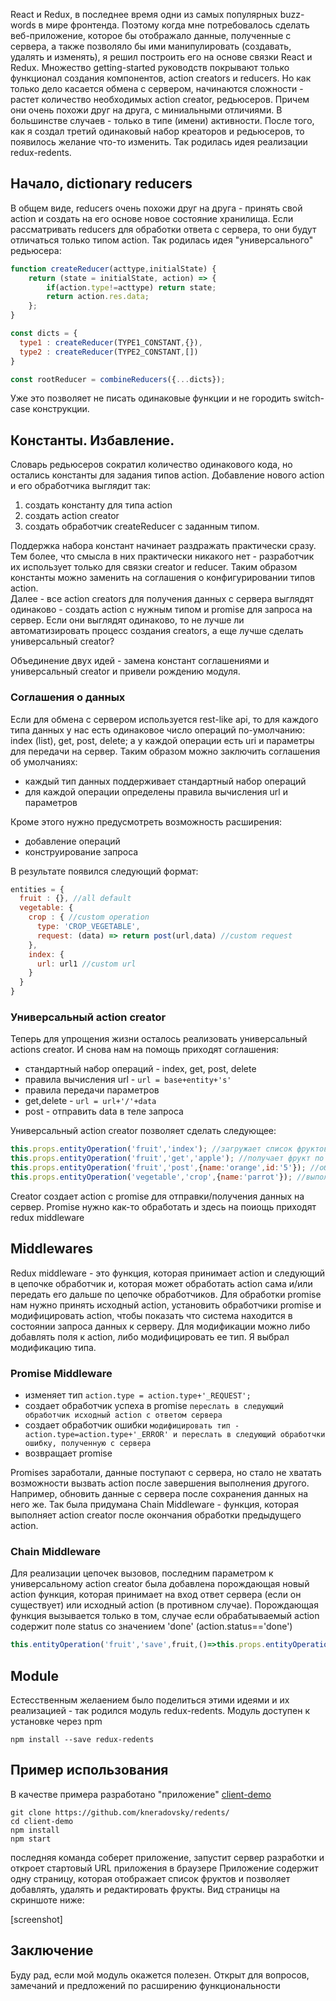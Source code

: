 
React и Redux, в последнее время одни из самых популярных buzz-words в мире фронтенда. Поэтому когда мне потребовалось сделать веб-приложение, которое бы отображало данные, полученные с сервера, а также позволяло бы ими манипулировать (создавать, удалять и изменять), я решил построить его на основе связки React и Redux. Множество getting-started руководств покрывают только функционал создания компонентов, action creators и reducers. Но как только дело касается обмена с сервером, начинаются сложности - растет количество необходимых action creator, редьюсеров. Причем они очень похожи друг на друга, с миниальными отличиями. В большинстве случаев - только в типе (имени) активности. После того, как я создал третий одинаковый набор креаторов и редьюсеров, то появилось желание что-то изменить. Так родилась идея реализации redux-redents.

## Начало, dictionary reducers
В общем виде, reducers очень похожи друг на друга - принять свой action и создать на его основе новое состояние хранилища. Если рассматривать reducers для обработки ответа с сервера, то они будут отличаться только типом action. Так родилась идея "универсального" редьюсера:

```javascript
function createReducer(acttype,initialState) {
	return (state = initialState, action) => {
		if(action.type!=acttype) return state;
		return action.res.data;
	};
}

const dicts = {
  type1 : createReducer(TYPE1_CONSTANT,{}),
  type2 : createReducer(TYPE2_CONSTANT,[])
}

const rootReducer = combineReducers({...dicts});
```

Уже это позволяет не писать одинаковые функции и не городить switch-case конструкции.

## Константы. Избавление.

Словарь редьюсеров сократил количество одинакового кода, но остались константы для задания типов action. Добавление нового action и его обработчика выглядит так:
1. создать константу для типа action
2. создать action creator
3. создать обработчик createReducer с заданным типом.

Поддержка набора констант начинает раздражать практически сразу. Тем более, что смысла в них практически никакого нет - разработчик их использует только для связки creator и reducer. Таким образом константы можно заменить на соглашения о конфигурировании типов action.   
Далее - все action creators для получения данных с сервера выглядят одинаково - создать action с нужным типом и promise для запроса на сервер. Если они выглядят одинаково, то не лучше ли автоматизировать процесс создания creators, а еще лучше сделать универсальный creator?

Объединение двух идей - замена констант соглашениями и универсальный creator и привели рождению модуля.  

### Соглашения о данных
Если для обмена с сервером используется rest-like api, то для каждого типа данных у нас есть одинаковое число операций по-умолчанию: index (list), get, post, delete; а у каждой операции есть uri и параметры для передачи на сервер. Таким образом можно заключить соглашения об умолчаниях:
* каждый тип данных поддерживает стандартный набор операций
* для каждой операции определены правила вычисления url и параметров

Кроме этого нужно предусмотреть возможность расширения:
* добавление операций
* конструирование запроса

В результате появился следующий формат:
```javascript
entities = {
  fruit : {}, //all default
  vegetable: {
    crop : { //custom operation
      type: 'CROP_VEGETABLE',
      request: (data) => return post(url,data) //custom request
    },
    index: {
      url: url1 //custom url
    }
  }
}   
```

### Универсальный action creator
Теперь для упрощения жизни осталось реализовать универсальный actions creator. И снова нам на помощь приходят соглашения:
* стандартный набор операций - index, get, post, delete
* правила вычисления url - ``` url = base+entity+'s' ```
* правила передачи параметров
 * get,delete - ``` url = url+'/'+data ```
 * post - отправить data в теле запроса



 Универсальный action creator позволяет сделать следующее:
```javascript
this.props.entityOperation('fruit','index'); //загружает список фруктов
this.props.entityOperation('fruit','get','apple'); //получает фрукт по имени 'apple'
this.props.entityOperation('fruit','post',{name:'orange',id:'5'}); //обновляет или создает 'orange'
this.props.entityOperation('vegetable','crop',{name:'parrot'}); //выполняет операцию crop над parrot
```

Creator создает action с promise для отправки/получения данных на сервер. Promise нужно как-то обработать и здесь на поиощь приходят redux middleware

## Middlewares
Redux middleware - это функция, которая принимает action и следующий в цепочке обработчик и, которая может обработать action сама и/или передать его дальше по цепочке обработчиков. Для обработки promise нам нужно принять исходный action, установить обработчики promise и модифицировать action, чтобы показать что система находится в состоянии запроса данных к серверу. Для модификации можно либо добавлять поля к action, либо модифицировать ее тип. Я выбрал модификацию типа.

### Promise Middleware
* изменяет тип ``` action.type = action.type+'_REQUEST'; ```
* создает обработчик успеха в promise ``` переслать в следующий обработчик исходный action с ответом сервера ```
* создает обработчик ошибки ``` модифицировать тип - action.type=action.type+'_ERROR' и переслать в следующий обработчки ошибку, полученную с сервера ```
* возвращает promise

Promises заработали, данные поступают с сервера, но стало не хватать возможности вызвать action после завершения выполнения другого. Например, обновить данные с сервера после сохранения данных на него же. Так была придумана Chain Middleware - функция, которая выполняет action creator после окончания обработки предыдущего action.

### Chain Middleware
Для реализации цепочек вызовов, последним параметром к универсальному action creator была добавлена порождающая новый action функция, которая принимает на вход ответ сервера (если он существует) или исходный action (в противном случае).
Порождающая функция вызывается  только в том, случае если обрабатываемый action содержит поле status со значением 'done' (action.status=='done')

```javascript
this.entityOperation('fruit','save',fruit,()=>this.props.entityOperation('fruit','index'));
```

## Module
Естесственным желаением было поделиться этими идеями и их реализацией - так родился модуль redux-redents. Модуль доступен к установке через npm
```
npm install --save redux-redents
```

## Пример использования
В качестве примера разработано "приложение" [client-demo](https://github.com/kneradovsky/redents/tree/master/client-demo)

```
git clone https://github.com/kneradovsky/redents/
cd client-demo
npm install
npm start
```
последняя команда соберет приложение, запустит сервер разработки и откроет стартовый URL приложения в браузере
Приложение содержит одну страницу, которая отображает список фруктов и позволяет добавлять, удалять и редактировать фрукты. Вид страницы на скриншоте ниже:

[screenshot]

## Заключение
Буду рад, если мой модуль окажется полезен. Открыт для вопросов, замечаний и предложений по расширению функциональности
